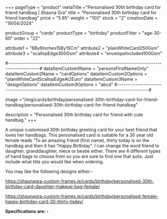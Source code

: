 +++
pageType = "product"
metaTitle ="Personalised 30th birthday card for friend handbag | Shauna Gra"
title = "Personalised 30th birthday card for friend handbag"
price = "5.95"
weight = "100"
stock = "2"
creationDate = "19/04/2024"

productGroup = "cards"
productType = "birthday"
productFilter = "age-30-60"
order = "22"

attribute1 = "6By6Inches15By15Cm" 
attribute2 = "plainWhiteCard250Gsm" 
attribute3 = "scallopEdge300Gsm" 
attribute4 = "envelopeIncluded100Gsm"

#---------------------------------------------------------------------------------------------#
dataItemCustom1Name = "personsFirstNameOnly"
dataItemCustom2Name = "cardOptions"
dataItemCustom2Options = "plainWhiteCardScallopEdgeAt2Euro"
dataItemCustom3Name = "designOptions"
dataItemCustom3Options = "abcd"
#---------------------------------------------------------------------------------------------#

image ="/img/cards/birthday/personalised-30th-birthday-card-for-friend-handbag/personalised-30th-birthday-card-for-friend-handbag"

description = "Personalised 30th birthday card for friend with cute handbag."
+++

A unique customised 30th birthday greeting card for your best friend that loves her handbags. This personalised card is suitable for a 30 year old female reads “To an amazing friend (first name), thirty today is on the handbag and then it has “Happy Birthday”. I can change the word friend to daughter, granddaughter, niece or bestie either. There are 4 different types of hand bags to choose from so you are sure to find one that suits. Just include what title you would like when ordering.

You may like the following designs either:-

https://shaunagra-custom-frames.ie/cards/birthday/personalised-30th-birthday-card-daughter-makeup-bag-female/

https://shaunagra-custom-frames.ie/cards/birthday/personalised-female-happy-birthday-card-30-thirty-today/

**Specifications are: -**
